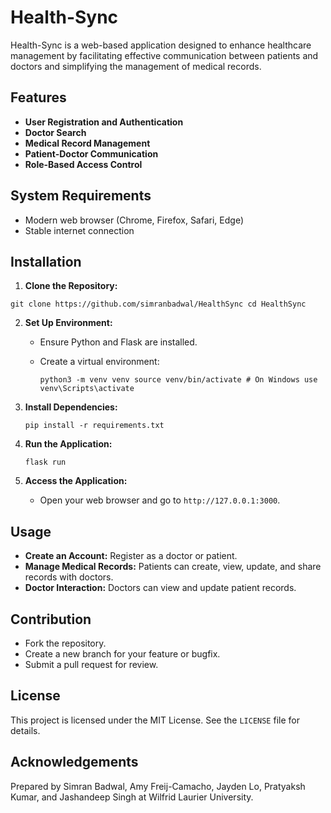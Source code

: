 # Health-Sync

Health-Sync is a web-based application designed to enhance healthcare management by facilitating effective communication between patients and doctors and simplifying the management of medical records.

## Features

- **User Registration and Authentication**
- **Doctor Search**
- **Medical Record Management**
- **Patient-Doctor Communication**
- **Role-Based Access Control**

## System Requirements

- Modern web browser (Chrome, Firefox, Safari, Edge)
- Stable internet connection

## Installation

1. **Clone the Repository:**

```
git clone https://github.com/simranbadwal/HealthSync cd HealthSync
```

2. **Set Up Environment:**

   - Ensure Python and Flask are installed.
   - Create a virtual environment:

     ```
     python3 -m venv venv source venv/bin/activate # On Windows use venv\Scripts\activate
     ```

3. **Install Dependencies:**

   ```
   pip install -r requirements.txt
   ```

4. **Run the Application:**

   ```
   flask run
   ```

5. **Access the Application:**

   - Open your web browser and go to `http://127.0.0.1:3000`.

## Usage

- **Create an Account:** Register as a doctor or patient.
- **Manage Medical Records:** Patients can create, view, update, and share records with doctors.
- **Doctor Interaction:** Doctors can view and update patient records.

## Contribution

- Fork the repository.
- Create a new branch for your feature or bugfix.
- Submit a pull request for review.

## License

This project is licensed under the MIT License. See the `LICENSE` file for details.

## Acknowledgements

Prepared by Simran Badwal, Amy Freij-Camacho, Jayden Lo, Pratyaksh Kumar, and Jashandeep Singh at Wilfrid Laurier University.
